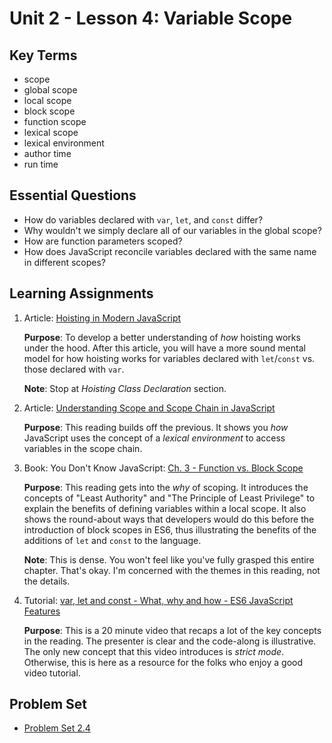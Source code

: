 # Unit 2 - Lesson 4: Variable Scope

## Key Terms
* scope
* global scope
* local scope
* block scope
* function scope
* lexical scope
* lexical environment
* author time
* run time

## Essential Questions
* How do variables declared with `var`, `let`, and `const` differ?
* Why wouldn't we simply declare all of our variables in the global scope?
* How are function parameters scoped?
* How does JavaScript reconcile variables declared with the same name in different scopes?

## Learning Assignments
1. Article: [Hoisting in Modern JavaScript](https://blog.bitsrc.io/hoisting-in-modern-javascript-let-const-and-var-b290405adfda)
    
    **Purpose**: To develop a better understanding of _how_ hoisting works under the hood. After this article, you will have a more sound mental model for how hoisting works for variables declared with `let`/`const` vs. those declared with `var`.

    **Note**: Stop at _Hoisting Class Declaration_ section.

2. Article: [Understanding Scope and Scope Chain in JavaScript](https://blog.bitsrc.io/understanding-scope-and-scope-chain-in-javascript-f6637978cf53)

    **Purpose**: This reading builds off the previous. It shows you _how_ JavaScript uses the concept of a _lexical environment_ to access variables in the scope chain.

3. Book: You Don't Know JavaScript: [Ch. 3 - Function vs. Block Scope](https://github.com/getify/You-Dont-Know-JS/blob/2nd-ed/scope-closures/ch3.md)

    **Purpose**: This reading gets into the _why_ of scoping. It introduces the concepts of "Least Authority" and "The Principle of Least Privilege" to explain the benefits of defining variables within a local scope. It also shows the round-about ways that developers would do this before the introduction of  block scopes in ES6, thus illustrating the benefits of the additions of `let` and `const` to the language.

    **Note**: This is dense. You won't feel like you've fully grasped this entire chapter. That's okay. I'm concerned with the themes in this reading, not the details.

4. Tutorial: [var, let and const - What, why and how - ES6 JavaScript Features](https://www.youtube.com/watch?v=sjyJBL5fkp8)

    **Purpose**: This is a 20 minute video that recaps a lot of the key concepts in the reading. The presenter is clear and the code-along is illustrative. The only new concept that this video introduces is _strict mode_. Otherwise, this is here as a resource for the folks who enjoy a good video tutorial.


## Problem Set
* [Problem Set 2.4](https://github.com/The-Marcy-Lab-School/problem-set-2_4) 

